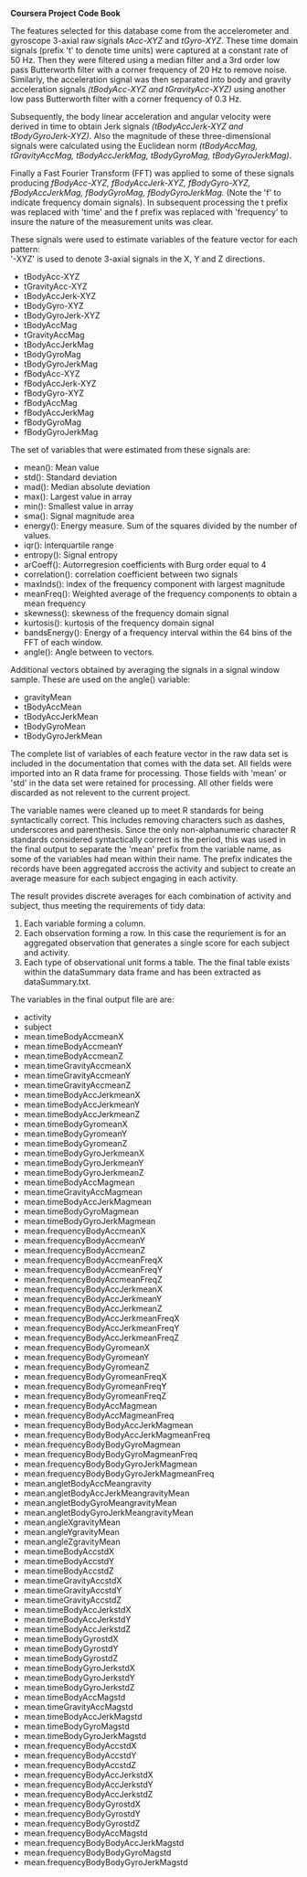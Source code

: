 **Coursera Project Code Book**

The features selected for this database come from the accelerometer and gyroscope 3-axial raw signals *tAcc-XYZ* and *tGyro-XYZ*. These time domain signals (prefix 't' to denote time units) were captured at a constant rate of 50 Hz. Then they were filtered using a median filter and a 3rd order low pass Butterworth filter with a corner frequency of 20 Hz to remove noise. Similarly, the acceleration signal was then separated into body and gravity acceleration signals *(tBodyAcc-XYZ and tGravityAcc-XYZ)* using another low pass Butterworth filter with a corner frequency of 0.3 Hz. 

Subsequently, the body linear acceleration and angular velocity were derived in time to obtain Jerk signals *(tBodyAccJerk-XYZ and tBodyGyroJerk-XYZ)*. Also the magnitude of these three-dimensional signals were calculated using the Euclidean norm *(tBodyAccMag, tGravityAccMag, tBodyAccJerkMag, tBodyGyroMag, tBodyGyroJerkMag)*. 

Finally a Fast Fourier Transform (FFT) was applied to some of these signals producing *fBodyAcc-XYZ, fBodyAccJerk-XYZ, fBodyGyro-XYZ, fBodyAccJerkMag, fBodyGyroMag, fBodyGyroJerkMag.* (Note the 'f' to indicate frequency domain signals).  In subsequent processing the t prefix was replaced with 'time' and the f prefix was replaced with 'frequency' to insure the nature of the measurement units was clear. 

These signals were used to estimate variables of the feature vector for each pattern:  
'-XYZ' is used to denote 3-axial signals in the X, Y and Z directions.

* tBodyAcc-XYZ
* tGravityAcc-XYZ
* tBodyAccJerk-XYZ
* tBodyGyro-XYZ
* tBodyGyroJerk-XYZ
* tBodyAccMag
* tGravityAccMag
* tBodyAccJerkMag
* tBodyGyroMag
* tBodyGyroJerkMag
* fBodyAcc-XYZ
* fBodyAccJerk-XYZ
* fBodyGyro-XYZ
* fBodyAccMag
* fBodyAccJerkMag
* fBodyGyroMag
* fBodyGyroJerkMag

The set of variables that were estimated from these signals are: 

* mean(): Mean value
* std(): Standard deviation
* mad(): Median absolute deviation 
* max(): Largest value in array
* min(): Smallest value in array
* sma(): Signal magnitude area
* energy(): Energy measure. Sum of the squares divided by the number of values. 
* iqr(): Interquartile range 
* entropy(): Signal entropy
* arCoeff(): Autorregresion coefficients with Burg order equal to 4
* correlation(): correlation coefficient between two signals
* maxInds(): index of the frequency component with largest magnitude
* meanFreq(): Weighted average of the frequency components to obtain a mean frequency
* skewness(): skewness of the frequency domain signal 
* kurtosis(): kurtosis of the frequency domain signal 
* bandsEnergy(): Energy of a frequency interval within the 64 bins of the FFT of each window.
* angle(): Angle between to vectors.

Additional vectors obtained by averaging the signals in a signal window sample. These are used on the angle() variable:

* gravityMean
* tBodyAccMean
* tBodyAccJerkMean
* tBodyGyroMean
* tBodyGyroJerkMean

The complete list of variables of each feature vector in the raw data set is included in the documentation that comes with the data set.  All fields were imported into an R data frame for processing.  Those fields with 'mean' or 'std' in the data set were retained for processing.  All other fields were discarded as not relevent to the current project.

The variable names were cleaned up to meet R standards for being syntactically correct.  This includes removing characters such as dashes, underscores and parenthesis.  Since the only non-alphanumeric character R standards considered syntactically correct is the period, this was used in the final output to separate the 'mean' prefix from the variable name, as some of the variables had mean within their name.  The prefix indicates the records have been aggregated accross the activity and subject to create an average measure for each subject engaging in each activity.

The result provides discrete averages for each combination of activity and subject, thus meeting the requirements of tidy data:

1. Each variable forming a column.  
2. Each observation forming a row.  In this case the requriement is for an aggregated observation that generates a single score for each subject and activity.  
3. Each type of observational unit forms a table.  The the final table exists within the dataSummary data frame and has been extracted as dataSummary.txt.

The variables in the final output file are are: 

* activity                                 
* subject                                 
* mean.timeBodyAccmeanX                    
* mean.timeBodyAccmeanY                   
* mean.timeBodyAccmeanZ                    
* mean.timeGravityAccmeanX                
* mean.timeGravityAccmeanY                 
* mean.timeGravityAccmeanZ                
* mean.timeBodyAccJerkmeanX                
* mean.timeBodyAccJerkmeanY               
* mean.timeBodyAccJerkmeanZ                
* mean.timeBodyGyromeanX                  
* mean.timeBodyGyromeanY                   
* mean.timeBodyGyromeanZ                  
* mean.timeBodyGyroJerkmeanX               
* mean.timeBodyGyroJerkmeanY              
* mean.timeBodyGyroJerkmeanZ               
* mean.timeBodyAccMagmean                 
* mean.timeGravityAccMagmean               
* mean.timeBodyAccJerkMagmean             
* mean.timeBodyGyroMagmean                 
* mean.timeBodyGyroJerkMagmean            
* mean.frequencyBodyAccmeanX               
* mean.frequencyBodyAccmeanY              
* mean.frequencyBodyAccmeanZ               
* mean.frequencyBodyAccmeanFreqX          
* mean.frequencyBodyAccmeanFreqY           
* mean.frequencyBodyAccmeanFreqZ          
* mean.frequencyBodyAccJerkmeanX           
* mean.frequencyBodyAccJerkmeanY          
* mean.frequencyBodyAccJerkmeanZ           
* mean.frequencyBodyAccJerkmeanFreqX      
* mean.frequencyBodyAccJerkmeanFreqY       
* mean.frequencyBodyAccJerkmeanFreqZ      
* mean.frequencyBodyGyromeanX              
* mean.frequencyBodyGyromeanY             
* mean.frequencyBodyGyromeanZ              
* mean.frequencyBodyGyromeanFreqX         
* mean.frequencyBodyGyromeanFreqY          
* mean.frequencyBodyGyromeanFreqZ         
* mean.frequencyBodyAccMagmean             
* mean.frequencyBodyAccMagmeanFreq        
* mean.frequencyBodyBodyAccJerkMagmean     
* mean.frequencyBodyBodyAccJerkMagmeanFreq
* mean.frequencyBodyBodyGyroMagmean        
* mean.frequencyBodyBodyGyroMagmeanFreq   
* mean.frequencyBodyBodyGyroJerkMagmean    
* mean.frequencyBodyBodyGyroJerkMagmeanFreq
* mean.angletBodyAccMeangravity            
* mean.angletBodyAccJerkMeangravityMean   
* mean.angletBodyGyroMeangravityMean       
* mean.angletBodyGyroJerkMeangravityMean  
* mean.angleXgravityMean                   
* mean.angleYgravityMean                  
* mean.angleZgravityMean                   
* mean.timeBodyAccstdX                    
* mean.timeBodyAccstdY                     
* mean.timeBodyAccstdZ                    
* mean.timeGravityAccstdX                  
* mean.timeGravityAccstdY                 
* mean.timeGravityAccstdZ                  
* mean.timeBodyAccJerkstdX                
* mean.timeBodyAccJerkstdY                 
* mean.timeBodyAccJerkstdZ                
* mean.timeBodyGyrostdX                    
* mean.timeBodyGyrostdY                   
* mean.timeBodyGyrostdZ                    
* mean.timeBodyGyroJerkstdX               
* mean.timeBodyGyroJerkstdY                
* mean.timeBodyGyroJerkstdZ               
* mean.timeBodyAccMagstd                   
* mean.timeGravityAccMagstd               
* mean.timeBodyAccJerkMagstd               
* mean.timeBodyGyroMagstd                 
* mean.timeBodyGyroJerkMagstd              
* mean.frequencyBodyAccstdX               
* mean.frequencyBodyAccstdY                
* mean.frequencyBodyAccstdZ               
* mean.frequencyBodyAccJerkstdX            
* mean.frequencyBodyAccJerkstdY           
* mean.frequencyBodyAccJerkstdZ            
* mean.frequencyBodyGyrostdX              
* mean.frequencyBodyGyrostdY               
* mean.frequencyBodyGyrostdZ              
* mean.frequencyBodyAccMagstd              
* mean.frequencyBodyBodyAccJerkMagstd     
* mean.frequencyBodyBodyGyroMagstd         
* mean.frequencyBodyBodyGyroJerkMagstd
